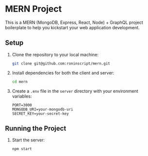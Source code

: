 # MERN Project

This is a MERN (MongoDB, Express, React, Node) + GraphQL project boilerplate to help you kickstart your web application development.

## Setup

1. Clone the repository to your local machine:

    ```bash
    git clone git@github.com:roninscript/mern.git
    ```

2. Install dependencies for both the client and server:

    ```bash
    cd mern
    ```

3. Create a `.env` file in the `server` directory with your environment variables:

    ```env
    PORT=3000
    MONGODB_URI=your-mongodb-uri
    SECRET_KEY=your-secret-key
    ```

## Running the Project

1. Start the server:

    ```bash
    npm start
    ```

